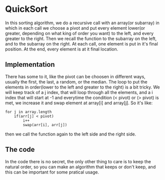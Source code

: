 # QuickSort
In this sorting algorithm, we do a recursive call with an array(or subarray) in which in each call we choose a pivot and put every element lower(or greater, depending on what king of order you want) to the left, and every greater to the right. Then we recall the function to the subarray on the left, and to the subarray on the right. At each call, one element is put in it's final position. At the end, every element is at it final location.

## Implementation
There has some to it, like the pivot can be choosen in different ways, usually the first, the last, a random, or the median.
The loop to put the elements in order(lower to the left and greater to the right) is a bit tricky. We will keep track of a j index, that will loop through all the elements, and a i index that will start at -1 and everytime the condition (< pivot) or (> pivot) is met, we increase it and swap element at array[i] and array[j]. So it's like:

```
for j in array.length
	if(arr[j] < pivot)
		i++
		swap(arr[i], arr[j]) 
```


then we call the function again to the left side and the right side.


## The code
In the code there is no secret, the only other thing to care is to keep the natural order, so you can make an algorithm that keeps or don't keep, and this can be important for some pratical usage.
